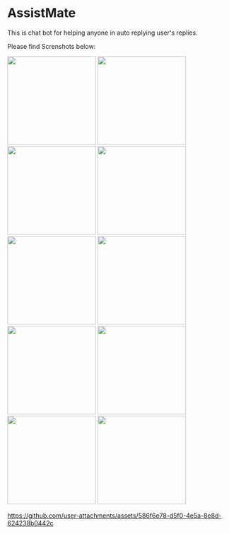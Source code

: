# AssistMate
This is chat bot for helping anyone in auto replying user's replies.

Please find Screnshots below:


<img src="https://github.com/user-attachments/assets/9b23e27a-a1e0-4076-8026-a8a9289c0829" width="200" />
<img src="https://github.com/user-attachments/assets/3680b3de-eb40-4326-a532-391d99a5cfd6" width="200" />
<img src="https://github.com/user-attachments/assets/ec928ba3-0fc4-4b9f-b821-d276e962db33" width="200" />
<img src="https://github.com/user-attachments/assets/931e9fdd-8133-4efd-9840-fd38b680b759" width="200" />
<img src="https://github.com/user-attachments/assets/05ba46fa-0282-4a12-aae8-803f19ccd3e5" width="200" />
<img src="https://github.com/user-attachments/assets/82c208d0-df5a-4f94-b78e-3c0c326602e7" width="200" />
<img src="https://github.com/user-attachments/assets/b62c07f8-ea9b-4850-8c00-bcf554410db6" width="200" />
<img src="https://github.com/user-attachments/assets/99dabd4c-5b71-4d6b-a60c-6c0565d6ffdc" width="200" />
<img src="https://github.com/user-attachments/assets/56123832-281a-4bc2-8898-e648214b5505" width="200" />
<img src="https://github.com/user-attachments/assets/af6ae7c9-94fd-45a1-8375-761a3576ad1c" width="200" />




https://github.com/user-attachments/assets/586f6e78-d5f0-4e5a-8e8d-624238b0442c


